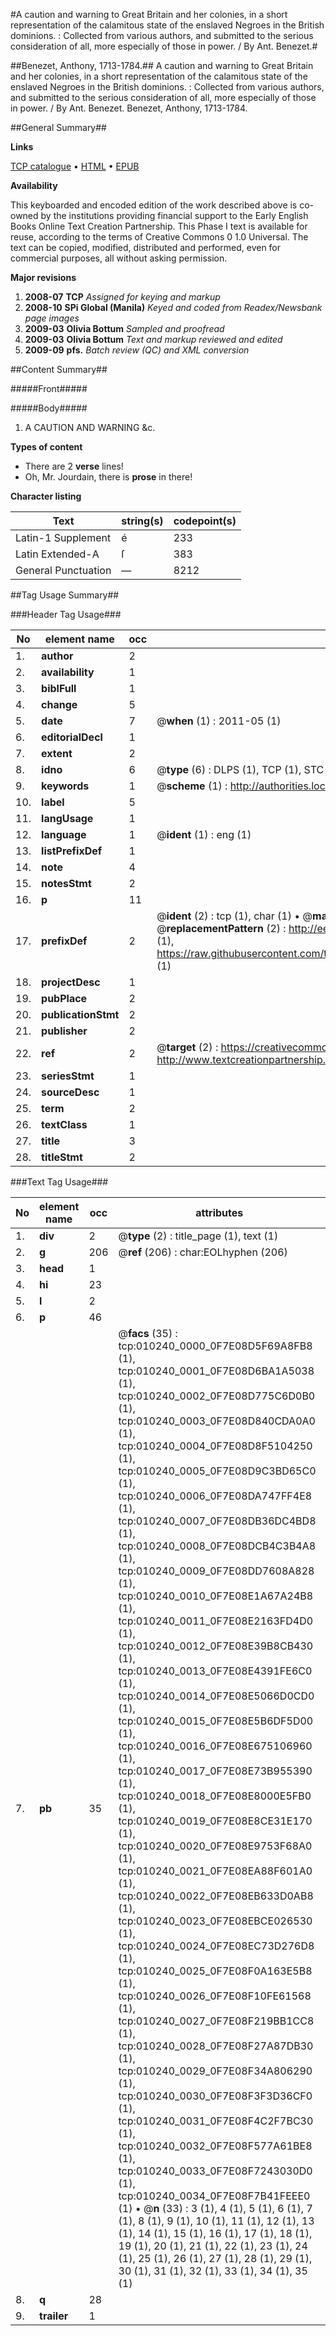 #A caution and warning to Great Britain and her colonies, in a short representation of the calamitous state of the enslaved Negroes in the British dominions. : Collected from various authors, and submitted to the serious consideration of all, more especially of those in power. / By Ant. Benezet.#

##Benezet, Anthony, 1713-1784.##
A caution and warning to Great Britain and her colonies, in a short representation of the calamitous state of the enslaved Negroes in the British dominions. : Collected from various authors, and submitted to the serious consideration of all, more especially of those in power. / By Ant. Benezet.
Benezet, Anthony, 1713-1784.

##General Summary##

**Links**

[TCP catalogue](http://www.ota.ox.ac.uk/tcp/)  • 
[HTML](http://tei.it.ox.ac.uk/tcp/Texts-HTML/free/N08/N08023.html)  • 
[EPUB](http://tei.it.ox.ac.uk/tcp/Texts-EPUB/free/N08/N08023.epub)

**Availability**

This keyboarded and encoded edition of the
	       work described above is co-owned by the institutions
	       providing financial support to the Early English Books
	       Online Text Creation Partnership. This Phase I text is
	       available for reuse, according to the terms of Creative
	       Commons 0 1.0 Universal. The text can be copied,
	       modified, distributed and performed, even for
	       commercial purposes, all without asking permission.

**Major revisions**

1. __2008-07__ __TCP__ *Assigned for keying and markup*
1. __2008-10__ __SPi Global (Manila)__ *Keyed and coded from Readex/Newsbank page images*
1. __2009-03__ __Olivia Bottum__ *Sampled and proofread*
1. __2009-03__ __Olivia Bottum__ *Text and markup reviewed and edited*
1. __2009-09__ __pfs.__ *Batch review (QC) and XML conversion*

##Content Summary##

#####Front#####

#####Body#####

1. A CAUTION AND WARNING &c.

**Types of content**

  * There are 2 **verse** lines!
  * Oh, Mr. Jourdain, there is **prose** in there!

**Character listing**


|Text|string(s)|codepoint(s)|
|---|---|---|
|Latin-1 Supplement|é|233|
|Latin Extended-A|ſ|383|
|General Punctuation|—|8212|

##Tag Usage Summary##

###Header Tag Usage###

|No|element name|occ|attributes|
|---|---|---|---|
|1.|__author__|2||
|2.|__availability__|1||
|3.|__biblFull__|1||
|4.|__change__|5||
|5.|__date__|7| @__when__ (1) : 2011-05 (1)|
|6.|__editorialDecl__|1||
|7.|__extent__|2||
|8.|__idno__|6| @__type__ (6) : DLPS (1), TCP (1), STC (1), NOTIS (1), IMAGE-SET (1), EVANS-CITATION (1)|
|9.|__keywords__|1| @__scheme__ (1) : http://authorities.loc.gov/ (1)|
|10.|__label__|5||
|11.|__langUsage__|1||
|12.|__language__|1| @__ident__ (1) : eng (1)|
|13.|__listPrefixDef__|1||
|14.|__note__|4||
|15.|__notesStmt__|2||
|16.|__p__|11||
|17.|__prefixDef__|2| @__ident__ (2) : tcp (1), char (1)  •  @__matchPattern__ (2) : ([0-9\-]+):([0-9IVX]+) (1), (.+) (1)  •  @__replacementPattern__ (2) : http://eebo.chadwyck.com/downloadtiff?vid=$1&page=$2 (1), https://raw.githubusercontent.com/textcreationpartnership/Texts/master/tcpchars.xml#$1 (1)|
|18.|__projectDesc__|1||
|19.|__pubPlace__|2||
|20.|__publicationStmt__|2||
|21.|__publisher__|2||
|22.|__ref__|2| @__target__ (2) : https://creativecommons.org/publicdomain/zero/1.0/ (1), http://www.textcreationpartnership.org/docs/. (1)|
|23.|__seriesStmt__|1||
|24.|__sourceDesc__|1||
|25.|__term__|2||
|26.|__textClass__|1||
|27.|__title__|3||
|28.|__titleStmt__|2||


###Text Tag Usage###

|No|element name|occ|attributes|
|---|---|---|---|
|1.|__div__|2| @__type__ (2) : title_page (1), text (1)|
|2.|__g__|206| @__ref__ (206) : char:EOLhyphen (206)|
|3.|__head__|1||
|4.|__hi__|23||
|5.|__l__|2||
|6.|__p__|46||
|7.|__pb__|35| @__facs__ (35) : tcp:010240_0000_0F7E08D5F69A8FB8 (1), tcp:010240_0001_0F7E08D6BA1A5038 (1), tcp:010240_0002_0F7E08D775C6D0B0 (1), tcp:010240_0003_0F7E08D840CDA0A0 (1), tcp:010240_0004_0F7E08D8F5104250 (1), tcp:010240_0005_0F7E08D9C3BD65C0 (1), tcp:010240_0006_0F7E08DA747FF4E8 (1), tcp:010240_0007_0F7E08DB36DC4BD8 (1), tcp:010240_0008_0F7E08DCB4C3B4A8 (1), tcp:010240_0009_0F7E08DD7608A828 (1), tcp:010240_0010_0F7E08E1A67A24B8 (1), tcp:010240_0011_0F7E08E2163FD4D0 (1), tcp:010240_0012_0F7E08E39B8CB430 (1), tcp:010240_0013_0F7E08E4391FE6C0 (1), tcp:010240_0014_0F7E08E5066D0CD0 (1), tcp:010240_0015_0F7E08E5B6DF5D00 (1), tcp:010240_0016_0F7E08E675106960 (1), tcp:010240_0017_0F7E08E73B955390 (1), tcp:010240_0018_0F7E08E8000E5FB0 (1), tcp:010240_0019_0F7E08E8CE31E170 (1), tcp:010240_0020_0F7E08E9753F68A0 (1), tcp:010240_0021_0F7E08EA88F601A0 (1), tcp:010240_0022_0F7E08EB633D0AB8 (1), tcp:010240_0023_0F7E08EBCE026530 (1), tcp:010240_0024_0F7E08EC73D276D8 (1), tcp:010240_0025_0F7E08F0A163E5B8 (1), tcp:010240_0026_0F7E08F10FE61568 (1), tcp:010240_0027_0F7E08F219BB1CC8 (1), tcp:010240_0028_0F7E08F27A87DB30 (1), tcp:010240_0029_0F7E08F34A806290 (1), tcp:010240_0030_0F7E08F3F3D36CF0 (1), tcp:010240_0031_0F7E08F4C2F7BC30 (1), tcp:010240_0032_0F7E08F577A61BE8 (1), tcp:010240_0033_0F7E08F7243030D0 (1), tcp:010240_0034_0F7E08F7B41FEEE0 (1)  •  @__n__ (33) : 3 (1), 4 (1), 5 (1), 6 (1), 7 (1), 8 (1), 9 (1), 10 (1), 11 (1), 12 (1), 13 (1), 14 (1), 15 (1), 16 (1), 17 (1), 18 (1), 19 (1), 20 (1), 21 (1), 22 (1), 23 (1), 24 (1), 25 (1), 26 (1), 27 (1), 28 (1), 29 (1), 30 (1), 31 (1), 32 (1), 33 (1), 34 (1), 35 (1)|
|8.|__q__|28||
|9.|__trailer__|1||
